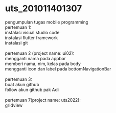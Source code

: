 # uts_201011401307
pengumpulan tugas mobile programming
<br>
pertemuan 1:<br>
instalasi visual studio code<br>
instalasi flutter framework<br>
instalasi git<br>
<br>
pertemuan 2 (project name: ui02):<br>
mengganti nama pada appbar<br>
memberi nama, nim, kelas pada body<br>
mengganti icon dan label pada bottomNavigationBar<br>
<br>
pertemuan 3:<br>
buat akun github<br>
follow akun github pak Adi<br>
<br>
pertemuan 7(project name: uts2022):<br>
gridview
